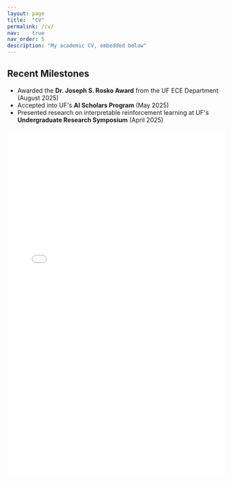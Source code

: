 ```yaml
---
layout: page
title:  "CV"
permalink: /cv/
nav:    true
nav_order: 5
description: "My academic CV, embedded below"
---
```


## Recent Milestones

- Awarded the **Dr. Joseph S. Rosko Award** from the UF ECE Department (August 2025)
- Accepted into UF's **AI Scholars Program** (May 2025)
- Presented research on interpretable reinforcement learning at UF's **Undergraduate Research Symposium** (April 2025)

<iframe
  src="{{ '/assets/pdf/ErikBloomquist_CV.pdf' | relative_url }}"
  width="100%"
  height="800px"
  style="border: none;"
>
  This browser does not support PDFs. Please
  <a href="{{ '/assets/pdf/ErikBloomquist_CV.pdf' | relative_url }}">download the PDF</a>
  instead.
</iframe>

